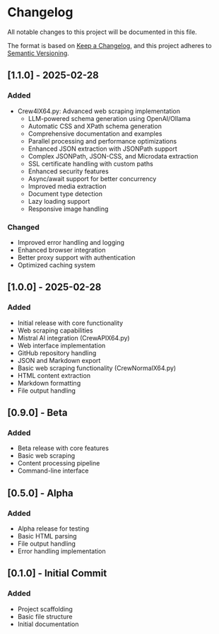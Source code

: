 # Changelog

All notable changes to this project will be documented in this file.

The format is based on [Keep a Changelog](https://keepachangelog.com/en/1.0.0/),
and this project adheres to [Semantic Versioning](https://semver.org/spec/v2.0.0.html).

## [1.1.0] - 2025-02-28

### Added
- Crew4lX64.py: Advanced web scraping implementation
  - LLM-powered schema generation using OpenAI/Ollama
  - Automatic CSS and XPath schema generation
  - Comprehensive documentation and examples
  - Parallel processing and performance optimizations
  - Enhanced JSON extraction with JSONPath support
  - Complex JSONPath, JSON-CSS, and Microdata extraction
  - SSL certificate handling with custom paths
  - Enhanced security features
  - Async/await support for better concurrency
  - Improved media extraction
  - Document type detection
  - Lazy loading support
  - Responsive image handling

### Changed
- Improved error handling and logging
- Enhanced browser integration
- Better proxy support with authentication
- Optimized caching system

## [1.0.0] - 2025-02-28

### Added
- Initial release with core functionality
- Web scraping capabilities
- Mistral AI integration (CrewAPIX64.py)
- Web interface implementation
- GitHub repository handling
- JSON and Markdown export
- Basic web scraping functionality (CrewNormalX64.py)
- HTML content extraction
- Markdown formatting
- File output handling

## [0.9.0] - Beta

### Added
- Beta release with core features
- Basic web scraping
- Content processing pipeline
- Command-line interface

## [0.5.0] - Alpha

### Added
- Alpha release for testing
- Basic HTML parsing
- File output handling
- Error handling implementation

## [0.1.0] - Initial Commit

### Added
- Project scaffolding
- Basic file structure
- Initial documentation
